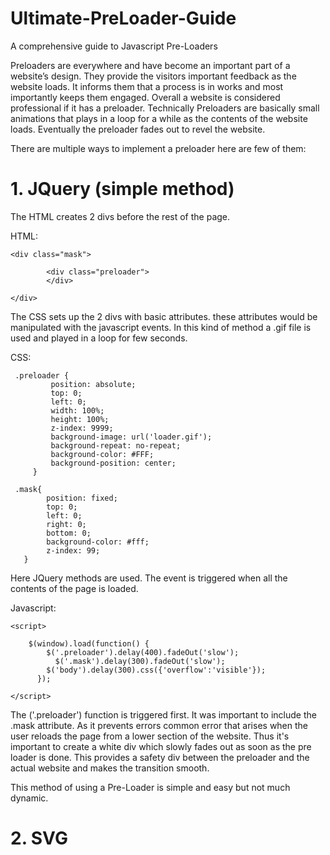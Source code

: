 # Ultimate-PreLoader-Guide
A comprehensive guide to Javascript Pre-Loaders




Preloaders are everywhere and have become an important part of a website’s design. They provide the visitors important feedback as the website loads. It informs them  that a process is in works and most importantly keeps them engaged. Overall a website is considered professional if it has a preloader. 
Technically Preloaders are basically small animations that plays in a loop for a while as the contents of the website loads. Eventually the preloader fades out to revel the website.  

There are multiple ways to  implement a preloader here are few of them:

# 1. JQuery (simple method)


The HTML creates 2 divs before the rest of the page. 

HTML:

	<div class="mask">	
		
			<div class="preloader">
			</div>	
		
	</div>
	


The CSS sets up the 2 divs with basic attributes. these attributes would be manipulated with the javascript events. In this kind of method a .gif file is used and played in a loop for few seconds.  

CSS:

     .preloader {
             position: absolute;
             top: 0;
             left: 0;
             width: 100%;
             height: 100%;
             z-index: 9999;
             background-image: url('loader.gif');
             background-repeat: no-repeat; 
             background-color: #FFF;
             background-position: center;
         }
   
     .mask{
            position: fixed;
            top: 0;
            left: 0;
            right: 0;
            bottom: 0;
            background-color: #fff;
            z-index: 99;	
       }
       
	
Here JQuery methods are used. The event is triggered when all the contents of the page is loaded.  

Javascript:

	<script>

		$(window).load(function() {
			$('.preloader').delay(400).fadeOut('slow');
			  $('.mask').delay(300).fadeOut('slow'); 
			$('body').delay(300).css({'overflow':'visible'});
		  });
           
	</script>


The ('.preloader') function is triggered first. It was important to include the .mask attribute. As it prevents errors common error that arises when the user reloads the page from a lower section of the website. Thus it's important to create a white div which slowly fades out as soon as the pre loader is done. This provides a safety div between the preloader and the actual website and makes the transition smooth. 

This method of using a Pre-Loader is simple and easy but not much dynamic.





# 2. SVG

